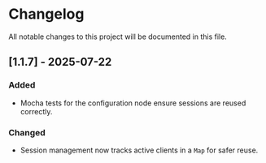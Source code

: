 # Changelog

All notable changes to this project will be documented in this file.

## [1.1.7] - 2025-07-22
### Added
- Mocha tests for the configuration node ensure sessions are reused correctly.

### Changed
- Session management now tracks active clients in a `Map` for safer reuse.

